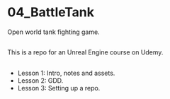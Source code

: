 # 04_BattleTank
Open world tank fighting game. 
##
This is a repo for an Unreal Engine course on Udemy.
##
* Lesson 1: Intro, notes and assets.
* Lesson 2: GDD.
* Lesson 3: Setting up a repo.